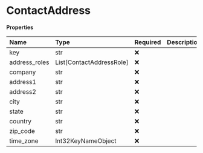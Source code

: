 # ContactAddress

**Properties**

| Name          | Type                     | Required | Description |
| :------------ | :----------------------- | :------- | :---------- |
| key           | str                      | ❌       |             |
| address_roles | List[ContactAddressRole] | ❌       |             |
| company       | str                      | ❌       |             |
| address1      | str                      | ❌       |             |
| address2      | str                      | ❌       |             |
| city          | str                      | ❌       |             |
| state         | str                      | ❌       |             |
| country       | str                      | ❌       |             |
| zip_code      | str                      | ❌       |             |
| time_zone     | Int32KeyNameObject       | ❌       |             |

<!-- This file was generated by liblab | https://liblab.com/ -->
